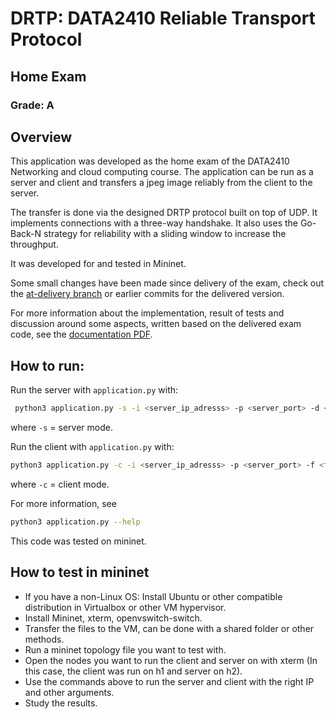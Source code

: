# DRTP: DATA2410 Reliable Transport Protocol
## Home Exam
### Grade: A

## Overview
This application was developed as the home exam of the DATA2410 Networking and cloud computing course. 
The application can be run as a server and client and transfers a jpeg image reliably from the client to the server. 

The transfer is done via the designed DRTP protocol built on top of UDP. It implements connections with a three-way handshake.
It also uses the Go-Back-N strategy for reliability with a sliding window to increase the throughput.

It was developed for and tested in Mininet.

Some small changes have been made since delivery of the exam, check out the [at-delivery branch](/../at-delivery/) or 
earlier commits for the delivered version.

For more information about the implementation, result of tests and discussion around some aspects, written 
based on the delivered exam code, see the [documentation PDF](/documentation.pdf).

## How to run:
Run the server with `application.py` with:
```sh
 python3 application.py -s -i <server_ip_adresss> -p <server_port> -d <discard_packet_number>
```
where `-s` = server mode.


Run the client with `application.py` with:
```sh
python3 application.py -c -i <server_ip_adresss> -p <server_port> -f <file_name> -w <window_size>
```
where `-c` = client mode.

For more information, see  
```sh
python3 application.py --help
```
This code was tested on mininet.

## How to test in mininet
 - If you have a non-Linux OS: Install Ubuntu or other compatible distribution in Virtualbox or other VM hypervisor.
 - Install Mininet, xterm, openvswitch-switch.
 - Transfer the files to the VM, can be done with a shared folder or other methods.
 - Run a mininet topology file you want to test with.
 - Open the nodes you want to run the client and server on with xterm (In this case, the client was run on h1 and server on h2).
 - Use the commands above to run the server and client with the right IP and other arguments.
 - Study the results.